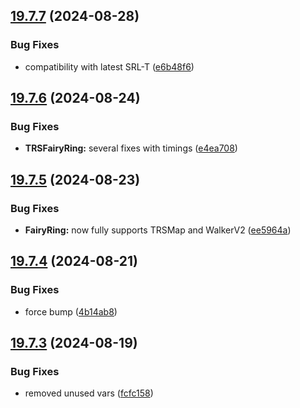 ## [19.7.7](https://github.com/Torwent/WaspLib/compare/v19.7.6...v19.7.7) (2024-08-28)


### Bug Fixes

* compatibility with latest SRL-T ([e6b48f6](https://github.com/Torwent/WaspLib/commit/e6b48f69d694798b7c4f48343e5f174af37289f2))



## [19.7.6](https://github.com/Torwent/WaspLib/compare/v19.7.5...v19.7.6) (2024-08-24)


### Bug Fixes

* **TRSFairyRing:** several fixes with timings ([e4ea708](https://github.com/Torwent/WaspLib/commit/e4ea7083ad9c74fbba3b75ef620df0d98d26d9e8))



## [19.7.5](https://github.com/Torwent/WaspLib/compare/v19.7.4...v19.7.5) (2024-08-23)


### Bug Fixes

* **FairyRing:** now fully supports TRSMap and WalkerV2 ([ee5964a](https://github.com/Torwent/WaspLib/commit/ee5964aab6da646950511778fc3f277e09101d80))



## [19.7.4](https://github.com/Torwent/WaspLib/compare/v19.7.3...v19.7.4) (2024-08-21)


### Bug Fixes

* force bump ([4b14ab8](https://github.com/Torwent/WaspLib/commit/4b14ab8c3198fb249dff2d9d11775af686c0549d))



## [19.7.3](https://github.com/Torwent/WaspLib/compare/v19.7.2...v19.7.3) (2024-08-19)


### Bug Fixes

* removed unused vars ([fcfc158](https://github.com/Torwent/WaspLib/commit/fcfc158377fd34e6494a176e5dcc8e72b8027fae))



